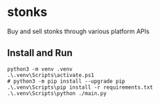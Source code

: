 # stonks
Buy and sell stonks through various platform APIs

## Install and Run
```shell
python3 -m venv .venv
.\.venv\Scripts\activate.ps1
# python3 -m pip install --upgrade pip
.\.venv\Scripts\pip install -r requirements.txt
.\.venv\Scripts\python ./main.py
```
